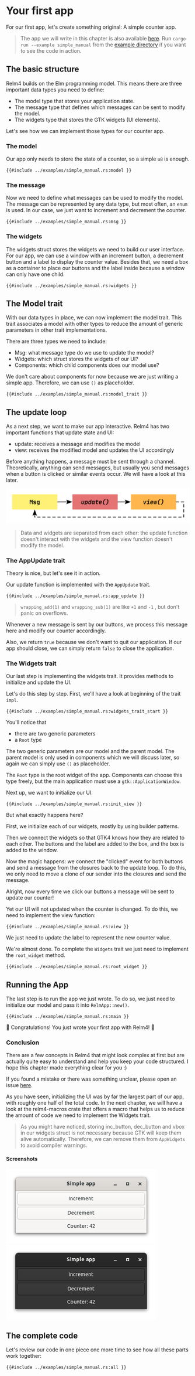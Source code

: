 # Your first app

For our first app, let's create something original: A simple counter app.

> The app we will write in this chapter is also available [here](https://github.com/AaronErhardt/relm4/blob/main/relm4-examples/examples/simple_manual.rs). Run `cargo run --example simple_manual` from the [example directory](https://github.com/AaronErhardt/relm4/tree/main/relm4-examples) if you want to see the code in action.

## The basic structure

Relm4 builds on the Elm programming model. This means there are three important data types you need to define:

+ The model type that stores your application state.
+ The message type that defines which messages can be sent to modify the model.
+ The widgets type that stores the GTK widgets (UI elements).

Let's see how we can implement those types for our counter app.

### The model

Our app only needs to store the state of a counter, so a simple `u8` is enough.

```rust,no_run,noplayground
{{#include ../examples/simple_manual.rs:model }}
```

### The message

Now we need to define what messages can be used to modify the model. The message can be represented by any data type, but most often, an `enum` is used. In our case, we just want to increment and decrement the counter.

```rust,no_run,noplayground
{{#include ../examples/simple_manual.rs:msg }}
```

### The widgets

The widgets struct stores the widgets we need to build our user interface. For our app, we can use a window with an increment button, a decrement button and a label to display the counter value. Besides that, we need a box as a container to place our buttons and the label inside because a window can only have one child.

```rust,no_run,noplayground
{{#include ../examples/simple_manual.rs:widgets }}
```

## The Model trait

With our data types in place, we can now implement the model trait. This trait associates a model with other types to reduce the amount of generic parameters in other trait implementations.

There are three types we need to include:

+ Msg: what message type do we use to update the model?
+ Widgets: which struct stores the widgets of our UI?
+ Components: which child components does our model use?

We don't care about components for now because we are just writing a simple app. Therefore, we can use `()` as placeholder.

```rust,no_run,noplayground
{{#include ../examples/simple_manual.rs:model_trait }}
```

## The update loop

As a next step, we want to make our app interactive. Relm4 has two important functions that update state and UI:

+ update: receives a message and modifies the model
+ view: receives the modified model and updates the UI accordingly

Before anything happens, a message must be sent through a channel. Theoretically, anything can send messages, but usually you send messages when a button is clicked or similar events occur. We will have a look at this later.

![relm update loop](img/update_loop.svg)

> Data and widgets are separated from each other: the update function doesn't interact with the widgets and the view function doesn't modify the model.

### The AppUpdate trait

Theory is nice, but let's see it in action.

Our update function is implemented with the `AppUpdate` trait.

```rust,no_run,noplayground
{{#include ../examples/simple_manual.rs:app_update }}
```

> `wrapping_add(1)` and `wrapping_sub(1)` are like `+1`  and `-1` , but don't panic on overflows.

Whenever a new message is sent by our buttons, we process this message here and modify our counter accordingly.

Also, we return `true` because we don't want to quit our application. If our app should close, we can simply return `false` to close the application.

### The Widgets trait

Our last step is implementing the widgets trait. It provides methods to initialize and update the UI.

Let's do this step by step. First, we'll have a look at beginning of the trait `impl`.

```rust,no_run,noplayground
{{#include ../examples/simple_manual.rs:widgets_trait_start }}
```

You'll notice that

+ there are two generic parameters
+ a `Root` type

The two generic parameters are our model and the parent model. The parent model is only used in components which we will discuss later, so again we can simply use `()` as placeholder.

The `Root` type is the root widget of the app. Components can choose this type freely, but the main application must use a `gtk::ApplicationWindow`.

Next up, we want to initialize our UI.

```rust,no_run,noplayground
{{#include ../examples/simple_manual.rs:init_view }}
```

But what exactly happens here?

First, we initialize each of our widgets, mostly by using builder patterns.

Then we connect the widgets so that GTK4 knows how they are related to each other. The buttons and the label are added to the box, and the box is added to the window.

Now the magic happens: we connect the "clicked" event for both buttons and send a message from the closures back to the update loop. To do this, we only need to move a clone of our sender into the closures and send the message.

Alright, now every time we click our buttons a message will be sent to update our counter!

Yet our UI will not updated when the counter is changed. To do this, we need to implement the view function:

```rust,no_run,noplayground
{{#include ../examples/simple_manual.rs:view }}
```

We just need to update the label to represent the new counter value.

We're almost done. To complete the `Widgets` trait we just need to implement the `root_widget` method.

```rust,no_run,noplayground
{{#include ../examples/simple_manual.rs:root_widget }}
```

## Running the App

The last step is to run the app we just wrote. To do so, we just need to initialize our model and pass it into `RelmApp::new()`.

```rust,no_run,noplayground
{{#include ../examples/simple_manual.rs:main }}
```

🎉 Congratulations! You just wrote your first app with Relm4! 🎉

### Conclusion

There are a few concepts in Relm4 that might look complex at first but are actually quite easy to understand and help you keep your code structured. I hope this chapter made everything clear for you :)

If you found a mistake or there was something unclear, please open an issue [here](https://github.com/AaronErhardt/relm4/issues).

As you have seen, initializing the UI was by far the largest part of our app, with roughly one half of the total code. In the next chapter, we will have a look at the relm4-macros crate that offers a macro that helps us to reduce the amount of code we need to implement the Widgets trait.

> As you might have noticed, storing inc_button, dec_button and vbox in our widgets struct is not necessary because GTK will keep them alive automatically. Therefore, we can remove them from `AppWidgets` to avoid compiler warnings.

#### Screenshots

![App screenshot light](img/screenshots/simple-light.png)
![App screenshot dark](img/screenshots/simple-dark.png)

## The complete code

Let's review our code in one piece one more time to see how all these parts work together:

```rust,no_run,noplayground
{{#include ../examples/simple_manual.rs:all }}
```

